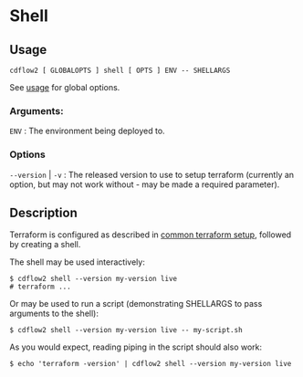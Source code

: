 # Shell

## Usage

`cdflow2 [ GLOBALOPTS ] shell [ OPTS ] ENV -- SHELLARGS`

See [usage](./usage) for global options.

### Arguments:

`ENV`
: The environment being deployed to.

### Options

`--version` | `-v`
: The released version to use to setup terraform (currently an option, but may not work without - may be made a required parameter).

## Description

Terraform is configured as described in [common terraform setup](common-terraform-setup.md), followed by creating a shell.

The shell may be used interactively:

```shell-session
$ cdflow2 shell --version my-version live
# terraform ...
```

Or may be used to run a script (demonstrating SHELLARGS to pass arguments to the shell):

```shell-session
$ cdflow2 shell --version my-version live -- my-script.sh
```

As you would expect, reading piping in the script should also work:

```shell-session
$ echo 'terraform -version' | cdflow2 shell --version my-version live
```
